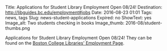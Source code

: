 Title: Applications for Student Library Employment Open 08/24!
Destination: http://libguides.bc.edu/employment#jobs
Date: 2016-08-23 01:01 
Tags: news, tags 
Slug: news-student-applications
Expired: no
ShowText: yes
Image_alt: Two students checking in books
Image_thumb: 2016-08/student-thumbs.png

 Applications for Student Library Employment Open 08/24! They can be found on the <a href="http://libguides.bc.edu/employment#jobs">Boston College Libraries' Employment Page</a>.

<!-- USEFUL CUT AND PASTE STUFF.

<img src="/theme/img/news/201X-XX/XXXX.png" alt="words" class="float_left">

<img src="/theme/img/news/201X-XX/XXXX.png" alt="words" class="float_right">

<a href="#" target="_blank">

-->